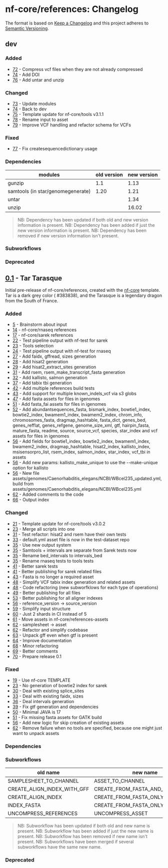 # nf-core/references: Changelog

The format is based on [Keep a Changelog](https://keepachangelog.com/en/1.0.0/)
and this project adheres to [Semantic Versioning](https://semver.org/spec/v2.0.0.html).

## dev

### Added

- [72](https://github.com/nf-core/references/pull/72) - Compress vcf files when they are not already compressed
- [74](https://github.com/nf-core/references/pull/74) - Add DOI
- [76](https://github.com/nf-core/references/pull/76) - Add untar and unzip

### Changed

- [73](https://github.com/nf-core/references/pull/73) - Update modules
- [74](https://github.com/nf-core/references/pull/74) - Back to dev
- [75](https://github.com/nf-core/references/pull/75) - Template update for nf-core/tools v3.1.1
- [78](https://github.com/nf-core/references/pull/78) - Rename input to asset
- [79](https://github.com/nf-core/references/pull/79) - Improve VCF handling and refactor schema for VCFs

### Fixed

- [77](https://github.com/nf-core/references/pull/77) - Fix createsequencedictionary usage

### Dependencies

| modules                           | old version | new version |
| --------------------------------- | ----------- | ----------- |
| gunzip                            | 1.1         | 1.13        |
| samtools (in star/genomegenerate) | 1.20        | 1.21        |
| untar                             |             | 1.34        |
| unzip                             |             | 16.02       |

> NB: Dependency has been updated if both old and new version information is present.
> NB: Dependency has been added if just the new version information is present.
> NB: Dependency has been removed if new version information isn't present.

### Subworkflows

### Deprecated

## [0.1](https://github.com/nf-core/references/releases/tag/0.1) - Tar Tarasque

Initial pre-release of nf-core/references, created with the [nf-core](https://nf-co.re/) template.
Tar is a dark grey color ( #383838), and the Tarasque is a legendary dragon from the South of France.

### Added

- [5](https://github.com/nf-core/references/pull/5) - Brainstorm about input
- [14](https://github.com/nf-core/references/pull/14) - nf-core/rnaseq references
- [17](https://github.com/nf-core/references/pull/17) - nf-core/sarek references
- [22](https://github.com/nf-core/references/pull/22) - Test pipeline output with nf-test for sarek
- [23](https://github.com/nf-core/references/pull/23) - Tools selection
- [24](https://github.com/nf-core/references/pull/24) - Test pipeline output with nf-test for rnaseq
- [27](https://github.com/nf-core/references/pull/27) - Add faidx, gffread, sizes generation
- [28](https://github.com/nf-core/references/pull/28) - Add hisat2 generation
- [29](https://github.com/nf-core/references/pull/29) - Add hisat2_extract_sites generation
- [31](https://github.com/nf-core/references/pull/31) - Add rsem, rsem_make_transcript_fasta generation
- [32](https://github.com/nf-core/references/pull/32) - Add kallisto, salmon generation
- [37](https://github.com/nf-core/references/pull/37) - Add tabix tbi generation
- [42](https://github.com/nf-core/references/pull/42) - Add multiple references build tests
- [43](https://github.com/nf-core/references/pull/43) - Add support for multiple known_indels_vcf via s3 globs
- [47](https://github.com/nf-core/references/pull/47) - Add fasta assets for files in igenomes
- [51](https://github.com/nf-core/references/pull/51) - Add fasta_fai assets for files in igenomes
- [52](https://github.com/nf-core/references/pull/52) - Add abundantsequences_fasta, bismark_index, bowtie1_index, bowtie2_index, bwamem1_index, bwamem2_index, chrom_info, chromosomes_fasta, dragmap_hashtable, fasta_dict, genes_bed, genes_refflat, genes_refgene, genome_size_xml, gtf, hairpin_fasta, mature_fasta, readme, source, source_vcf, species, star_index and vcf assets for files in igenomes
- [56](https://github.com/nf-core/references/pull/56) - Add fields for bowtie1_index, bowtie2_index, bwamem1_index, bwamem2_index, dragmap_hashtable, hisat2_index, kallisto_index, msisensorpro_list, rsem_index, salmon_index, star_index, vcf_tbi in assets
- [56](https://github.com/nf-core/references/pull/56) - Add new params: kallisto_make_unique to use the --make-unique option for kallisto
- [56](https://github.com/nf-core/references/pull/56) - New file assets/genomes/Caenorhabditis_elegans/NCBI/WBcel235_updated.yml, build from assets/genomes/Caenorhabditis_elegans/NCBI/WBcel235.yml
- [62](https://github.com/nf-core/references/pull/62) - Added comments to the code
- [66](https://github.com/nf-core/references/pull/66) - Output index

### Changed

- [21](https://github.com/nf-core/references/pull/21) - Template update for nf-core/tools v3.0.2
- [23](https://github.com/nf-core/references/pull/23) - Merge all scripts into one
- [31](https://github.com/nf-core/references/pull/31) - Test refactor: hisat2 and rsem have their own tests
- [33](https://github.com/nf-core/references/pull/33) - default.yml asset file is now in the test-dataset repo
- [35](https://github.com/nf-core/references/pull/35) - Use new output system
- [35](https://github.com/nf-core/references/pull/35) - Samtools + intervals are separate from Sarek tests now
- [35](https://github.com/nf-core/references/pull/35) - Rename bed_intervals to intervals_bed
- [35](https://github.com/nf-core/references/pull/35) - Rename rnaseq tests to tools tests
- [41](https://github.com/nf-core/references/pull/41) - Better sarek tests
- [41](https://github.com/nf-core/references/pull/41) - Better publishing for sarek related files
- [43](https://github.com/nf-core/references/pull/43) - Fasta is no longer a required asset
- [48](https://github.com/nf-core/references/pull/48) - Simplify VCF tabix index generation and related assets
- [48](https://github.com/nf-core/references/pull/48) - Code refactoring (new subworfklows for each type of operations)
- [49](https://github.com/nf-core/references/pull/49) - Better publishing for all files
- [53](https://github.com/nf-core/references/pull/53) - Better publishing for all aligner indexes
- [56](https://github.com/nf-core/references/pull/56) - reference_version -> source_version
- [59](https://github.com/nf-core/references/pull/59) - Simplify input structure
- [60](https://github.com/nf-core/references/pull/60) - Just 2 shards in CI instead of 5
- [61](https://github.com/nf-core/references/pull/61) - Move assets in nf-core/references-assets
- [62](https://github.com/nf-core/references/pull/62) - samplesheet -> asset
- [62](https://github.com/nf-core/references/pull/62) - Refactor and simplify codebase
- [63](https://github.com/nf-core/references/pull/63) - Unpack gff even when gtf is present
- [64](https://github.com/nf-core/references/pull/64) - Improve documentation
- [68](https://github.com/nf-core/references/pull/68) - Minor refactoring
- [69](https://github.com/nf-core/references/pull/69) - Better comments
- [70](https://github.com/nf-core/references/pull/70) - Prepare release 0.1

### Fixed

- [19](https://github.com/nf-core/references/pull/19) - Use nf-core TEMPLATE
- [23](https://github.com/nf-core/references/pull/23) - No generation of bowtie2 index for sarek
- [30](https://github.com/nf-core/references/pull/30) - Deal with existing splice_sites
- [33](https://github.com/nf-core/references/pull/33) - Deal with existing faidx, sizes
- [36](https://github.com/nf-core/references/pull/36) - Deal intervals generation
- [39](https://github.com/nf-core/references/pull/39) - Fix gtf generation and dependencies
- [50](https://github.com/nf-core/references/pull/50) - Minimal JAVA is 17
- [51](https://github.com/nf-core/references/pull/51) - Fix missing fasta assets for GATK build
- [56](https://github.com/nf-core/references/pull/56) - Add new logic for skip creation of existing assets
- [62](https://github.com/nf-core/references/pull/62) - Remove failure when no tools are specified, because one might just want to unpack assets

### Dependencies

### Subworkflows

| old name                    | new name                         |
| --------------------------- | -------------------------------- |
| SAMPLESHEET_TO_CHANNEL      | ASSET_TO_CHANNEL                 |
| CREATE_ALIGN_INDEX_WITH_GFF | CREATE_FROM_FASTA_AND_ANNOTATION |
| CREATE_ALIGN_INDEX          | CREATE_FROM_FASTA_ONLY           |
| INDEX_FASTA                 | CREATE_FROM_FASTA_ONLY           |
| UNCOMPRESS_REFERENCES       | UNCOMPRESS_ASSET                 |

> NB: Subworkflow has been updated if both old and new name is present.
> NB: Subworkflow has been added if just the new name is present.
> NB: Subworkflow has been removed if new name isn't present.
> NB: Subworkflows have been merged if several subworkflows have the same new name.

### Deprecated
